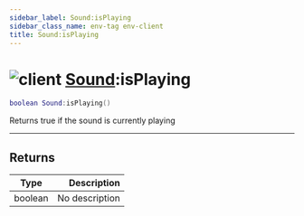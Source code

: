 ```yaml
---
sidebar_label: Sound:isPlaying
sidebar_class_name: env-tag env-client
title: Sound:isPlaying
---
```


# <img src='/img/wiki/client.png' alt='client' data-tag='env-tag' /> [Sound](../sound/README.md):isPlaying

```lua
boolean Sound:isPlaying()
```

Returns true if the sound is currently playing<br/>

-----------------
## Returns

| Type   | Description |
| ------ | ----------: |
| boolean | No description |
